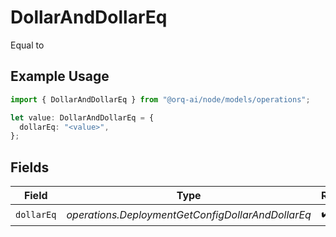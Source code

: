 # DollarAndDollarEq

Equal to

## Example Usage

```typescript
import { DollarAndDollarEq } from "@orq-ai/node/models/operations";

let value: DollarAndDollarEq = {
  dollarEq: "<value>",
};
```

## Fields

| Field                                             | Type                                              | Required                                          | Description                                       |
| ------------------------------------------------- | ------------------------------------------------- | ------------------------------------------------- | ------------------------------------------------- |
| `dollarEq`                                        | *operations.DeploymentGetConfigDollarAndDollarEq* | :heavy_check_mark:                                | N/A                                               |